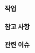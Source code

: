 ## 작업

<!-- 작업 내역 작성 -->

## 참고 사항

<!-- 라이브러리 설치, 작업 관련 주의 사항, 변경 사항 등등 -->

## 관련 이슈

<!-- #이슈번호 -->
<!-- PR Merge 되어 이슈 닫을 경우: Close #이슈번호 -->
